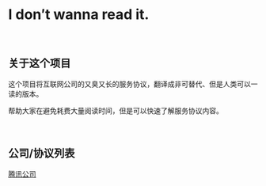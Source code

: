 # I don′t wanna read it.

<br />

## 关于这个项目

这个项目将互联网公司的又臭又长的服务协议，翻译成非可替代、但是人类可以一读的版本。

帮助大家在避免耗费大量阅读时间，但是可以快速了解服务协议内容。

<br />

## 公司/协议列表

[腾讯公司](https://github.com/smilonely/I-dont-wanna-read-it/wiki/Tencent-home)

